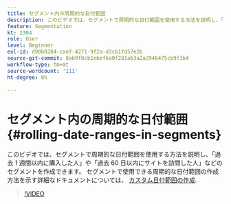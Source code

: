 ```yaml
---
title: セグメント内の周期的な日付範囲
description: このビデオでは、セグメントで周期的な日付範囲を使用する方法を説明し、「過去 1 週間以内に購入した人」や「過去 60 日以内にサイトを訪問した人」などのセグメントを作成できます。
feature: Segmentation
kt: 2304
role: User
level: Beginner
exl-id: d90b0284-caef-4271-9f2a-d3cb1fd57e2b
source-git-commit: 8ab9f8cb1ebef6a0f281a63a2a2946475cb9f3b4
workflow-type: tm+mt
source-wordcount: '111'
ht-degree: 8%

---
```


# セグメント内の周期的な日付範囲 {#rolling-date-ranges-in-segments}

このビデオでは、セグメントで周期的な日付範囲を使用する方法を説明し、「過去 1 週間以内に購入した人」や「過去 60 日以内にサイトを訪問した人」などのセグメントを作成できます。 セグメントで使用できる周期的な日付範囲の作成方法を示す詳細なドキュメントについては、 [カスタム日付範囲の作成](https://experienceleague.adobe.com/docs/analytics/analyze/analysis-workspace/components/calendar-date-ranges/custom-date-ranges.html?lang=ja).

>[!VIDEO](https://video.tv.adobe.com/v/25403/?quality=12&learn=on)
